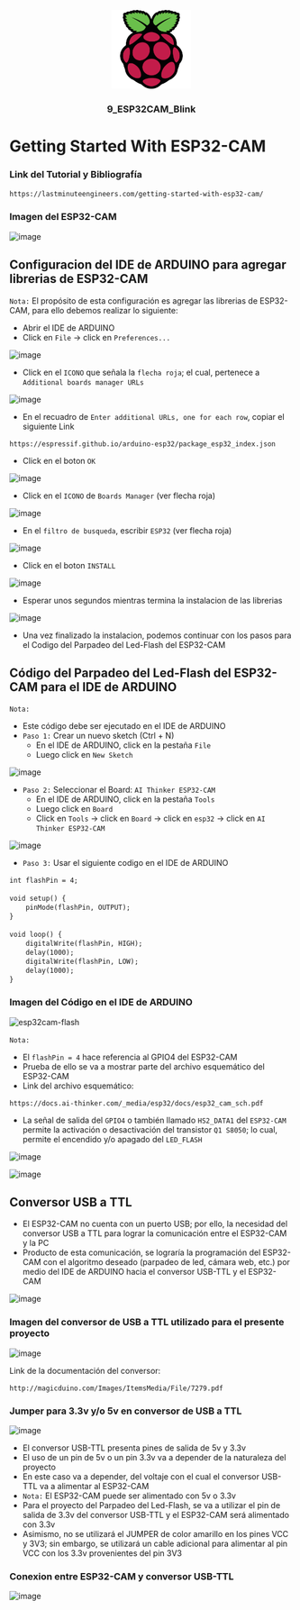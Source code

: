 <a name="readme-top"></a>

<div align="center">

  <img src="../rp4logo.png" alt="logo" width="140"  height="auto" />
  <br/>

  <h3><b>9_ESP32CAM_Blink</b></h3>

</div>

# Getting Started With ESP32-CAM

### Link del Tutorial y Bibliografía
```
https://lastminuteengineers.com/getting-started-with-esp32-cam/
```

### Imagen del ESP32-CAM
![image](https://github.com/storres20/tutorial-rp4/assets/81504385/d27fff43-2bce-4d86-be26-4dbe4103088e)

## Configuracion del IDE de ARDUINO para agregar librerias de ESP32-CAM

`Nota:` El propósito de esta configuración es agregar las librerias de ESP32-CAM, para ello debemos realizar lo siguiente:
* Abrir el IDE de ARDUINO
* Click en `File` -> click en `Preferences...`

![image](https://github.com/storres20/tutorial-rp4/assets/81504385/0e516f67-e757-4dc5-9a23-25a1efceed83)

* Click en el `ICONO` que señala la `flecha roja`; el cual, pertenece a `Additional boards manager URLs`

![image](https://github.com/storres20/tutorial-rp4/assets/81504385/d7b37904-cd9c-449c-a345-5751ebe12cc5)

* En el recuadro de `Enter additional URLs, one for each row`, copiar el siguiente Link
```
https://espressif.github.io/arduino-esp32/package_esp32_index.json
```

* Click en el boton `OK`

![image](https://github.com/storres20/tutorial-rp4/assets/81504385/72209e67-d1e5-484c-90e1-4b4657251a3f)

* Click en el `ICONO` de `Boards Manager` (ver flecha roja)

![image](https://github.com/storres20/tutorial-rp4/assets/81504385/fedfeaf8-e170-4985-ab6a-9e77653bcd1f)

* En el `filtro de busqueda`, escribir `ESP32` (ver flecha roja)

![image](https://github.com/storres20/tutorial-rp4/assets/81504385/8d3e7584-87a7-49a6-9bf0-29fd96920a27)

* Click en el boton `INSTALL`

![image](https://github.com/storres20/tutorial-rp4/assets/81504385/b619a361-959e-4aed-b2c2-665983d824d6)

* Esperar unos segundos mientras termina la instalacion de las librerias

![image](https://github.com/storres20/tutorial-rp4/assets/81504385/6459df52-0363-4312-8ee8-6e130343c937)

* Una vez finalizado la instalacion, podemos continuar con los pasos para el Codigo del Parpadeo del Led-Flash del ESP32-CAM

## Código del Parpadeo del Led-Flash del ESP32-CAM para el IDE de ARDUINO

`Nota:`
* Este código debe ser ejecutado en el IDE de ARDUINO
* `Paso 1:` Crear un nuevo sketch (Ctrl + N)
  * En el IDE de ARDUINO, click en la pestaña `File`
  * Luego click en `New Sketch`

![image](https://github.com/storres20/tutorial-rp4/assets/81504385/3b2252e3-cb43-4db1-9d67-c6c6e9a5fe5e)

* `Paso 2:` Seleccionar el Board: `AI Thinker ESP32-CAM`
  * En el IDE de ARDUINO, click en la pestaña `Tools`
  * Luego click en `Board`
  * Click en `Tools` -> click en `Board` -> click en `esp32` -> click en `AI Thinker ESP32-CAM`

![image](https://github.com/storres20/tutorial-rp4/assets/81504385/a0d8645a-43fa-43d3-8460-2c542088e7e4)

* `Paso 3:` Usar el siguiente codigo en el IDE de ARDUINO

```
int flashPin = 4;

void setup() {
    pinMode(flashPin, OUTPUT);
}

void loop() {
    digitalWrite(flashPin, HIGH);
    delay(1000);
    digitalWrite(flashPin, LOW);
    delay(1000);
}
```

### Imagen del Código en el IDE de ARDUINO

![esp32cam-flash](https://github.com/storres20/tutorial-rp4/assets/81504385/b5403178-3347-4438-995b-27d2789c9b28)

`Nota:`
* El `flashPin = 4` hace referencia al GPIO4 del ESP32-CAM
* Prueba de ello se va a mostrar parte del archivo esquemático del ESP32-CAM
* Link del archivo esquemático: 

```
https://docs.ai-thinker.com/_media/esp32/docs/esp32_cam_sch.pdf
```

* La señal de salida del `GPIO4` o también llamado `HS2_DATA1` del `ESP32-CAM` permite la activación o desactivación del transistor `Q1 S8050`; lo cual, permite el encendido y/o apagado del `LED_FLASH`

![image](https://github.com/storres20/tutorial-rp4/assets/81504385/51164032-98e9-4ece-9086-c006c6e7d051)

![image](https://github.com/storres20/tutorial-rp4/assets/81504385/77bb6338-1a6b-4cda-884f-70ec7a58ecc8)

## Conversor USB a TTL

* El ESP32-CAM no cuenta con un puerto USB; por ello, la necesidad del conversor USB a TTL para lograr la comunicación entre el ESP32-CAM y la PC
* Producto de esta comunicación, se lograría la programación del ESP32-CAM con el algoritmo deseado (parpadeo de led, cámara web, etc.) por medio del IDE de ARDUINO hacia el conversor USB-TTL y el ESP32-CAM

![image](https://github.com/storres20/tutorial-rp4/assets/81504385/614bf6c1-39bd-4f4a-b79a-992b13b128cd)

### Imagen del conversor de USB a TTL utilizado para el presente proyecto
![image](https://github.com/storres20/tutorial-rp4/assets/81504385/c857c7e9-1bf6-4ffa-bd97-2f1d0626eed5)

Link de la documentación del conversor:

```
http://magicduino.com/Images/ItemsMedia/File/7279.pdf
```

### Jumper para 3.3v y/o 5v en conversor de USB a TTL
![image](https://github.com/storres20/tutorial-rp4/assets/81504385/d974bf54-0aae-4345-ba84-ddb5f161f5f5)

* El conversor USB-TTL presenta pines de salida de 5v y 3.3v
* El uso de un pin de 5v o un pin 3.3v va a depender de la naturaleza del proyecto
* En este caso va a depender, del voltaje con el cual el conversor USB-TTL va a alimentar al ESP32-CAM
* `Nota:` El ESP32-CAM puede ser alimentado con 5v o 3.3v
* Para el proyecto del Parpadeo del Led-Flash, se va a utilizar el pin de salida de 3.3v del conversor USB-TTL y el ESP32-CAM será alimentado con 3.3v
* Asimismo, no se utilizará el JUMPER de color amarillo en los pines VCC y 3V3; sin embargo, se utilizará un cable adicional para alimentar al pin VCC con los 3.3v provenientes del pin 3V3

### Conexion entre ESP32-CAM y conversor USB-TTL

![image](https://github.com/storres20/tutorial-rp4/assets/81504385/a6542abc-1ead-42c5-b83d-9951b4a3867f)





